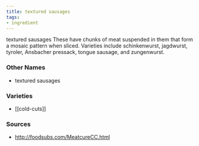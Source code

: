 ```yaml
---
title: textured sausages
tags:
- ingredient
---
```

textured sausages These have chunks of meat suspended in them that form a mosaic pattern when sliced. Varieties include schinkenwurst, jagdwurst, tyroler, Ansbacher pressack, tongue sausage, and zungenwurst.

### Other Names

* textured sausages

### Varieties

* [[cold-cuts]]

### Sources
* http://foodsubs.com/MeatcureCC.html

